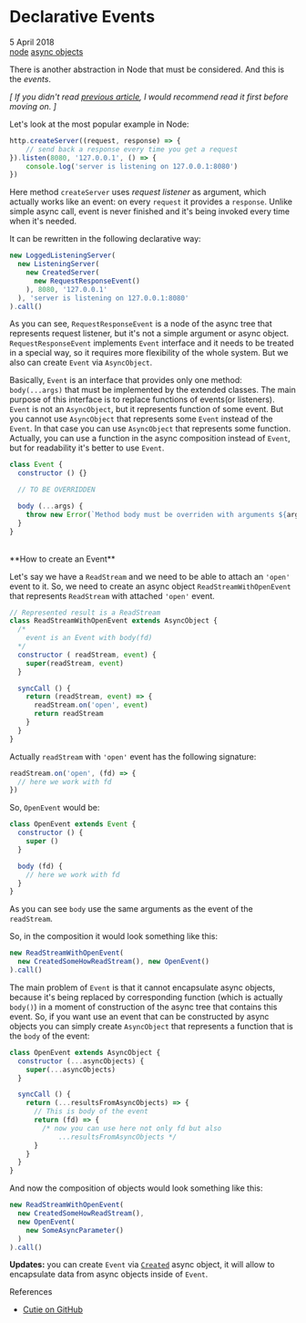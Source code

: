 # Declarative Events
<div class="date">5 April 2018</div>

<div class="tags">
  <a class="tag" href="/../tags/node?v={version}">node</a>
  <a class="tag" href="/../tags/asyncobjects?v={version}">async objects</a>
</div>

There is another abstraction in Node that must be considered. And this is the *events*.

*[ If you didn't read [previous article](https://guseyn.com/posts/async-objects-instead-of-async-calls?v=1.0.100), I would recommend read it first before moving on. ]*

Let's look at the most popular example in Node:

```js
http.createServer((request, response) => {
    // send back a response every time you get a request
}).listen(8080, '127.0.0.1', () => {
    console.log('server is listening on 127.0.0.1:8080')
})
```

Here method `createServer` uses *request listener* as argument, which actually works like an event: on every `request` it provides a  `response`. Unlike simple async call, event is never finished and it's being invoked every time when it's needed.

It can be rewritten in the following declarative way:

```js
new LoggedListeningServer(
  new ListeningServer(
    new CreatedServer(
      new RequestResponseEvent()
    ), 8080, '127.0.0.1'
  ), 'server is listening on 127.0.0.1:8080'
).call()
```

As you can see, `RequestResponseEvent` is a node of the async tree that represents request listener, but it's not a simple argument or async object. `RequestResponseEvent` implements `Event` interface and it needs to be treated in a special way, so it requires more flexibility of the whole system. But we also can create `Event` via `AsyncObject`.

Basically, `Event` is an interface that provides only one method: `body(...args)` that must be implemented by the extended classes. The main purpose of this interface is to replace functions of events(or listeners). `Event` is not an `AsyncObject`, but it represents function of some event. But you cannot use `AsyncObject` that represents some `Event` instead of the `Event`. In that case you can use `AsyncObject` that represents some function. Actually, you can use a function in the async composition instead of `Event`, but for readability it's better to use `Event`.

```js
class Event {
  constructor () {}

  // TO BE OVERRIDDEN

  body (...args) {
    throw new Error(`Method body must be overriden with arguments ${args} of the event/eventListener you call`)
  }
}
```

<br/>
**How to create an Event**

Let's say we have a `ReadStream` and we need to be able to attach an `'open'` event to it. So, we need to create an async object `ReadStreamWithOpenEvent` that represents `ReadStream` with attached `'open'` event.

```js
// Represented result is a ReadStream
class ReadStreamWithOpenEvent extends AsyncObject {
  /*
    event is an Event with body(fd)
  */
  constructor ( readStream, event) {
    super(readStream, event)
  }

  syncCall () {
    return (readStream, event) => {
      readStream.on('open', event)
      return readStream
    }
  }
}
```

Actually `readStream` with `'open'` event has the following signature:

```js
readStream.on('open', (fd) => {
  // here we work with fd  
})
```

So, `OpenEvent` would be:

```js
class OpenEvent extends Event {
  constructor () {
    super ()
  }

  body (fd) {
    // here we work with fd
  }
}
```

As you can see `body` use the same arguments as the event of the `readStream`. 

So, in the composition it would look something like this:

```js
new ReadStreamWithOpenEvent(
  new CreatedSomeHowReadStream(), new OpenEvent()
).call()
```

The main problem of `Event` is that it cannot encapsulate async objects, because it's being replaced by corresponding function (which is actually `body()`) in a moment of construction of the async tree that contains this event. So, if you want use an event that can be constructed by async objects you can simply create  `AsyncObject` that represents a function that is the `body` of the event:

```js
class OpenEvent extends AsyncObject {
  constructor (...asyncObjects) {
    super(...asyncObjects)
  }

  syncCall () {
    return (...resultsFromAsyncObjects) => {
      // This is body of the event
      return (fd) => {
        /* now you can use here not only fd but also
            ...resultsFromAsyncObjects */
      }
    }
  }
}
```

And now the composition of objects would look something like this:

```js
new ReadStreamWithOpenEvent(
  new CreatedSomeHowReadStream(),
  new OpenEvent(
    new SomeAsyncParameter()
  )
).call()
```

**Updates:** you can create `Event` via [`Created`](https://github.com/Guseyn/cutie-created) async object, it will allow to encapsulate data from async objects inside of `Event`.

<div class="refs">References</div>

* [Cutie on GitHub](https://github.com/Guseyn/cutie)
